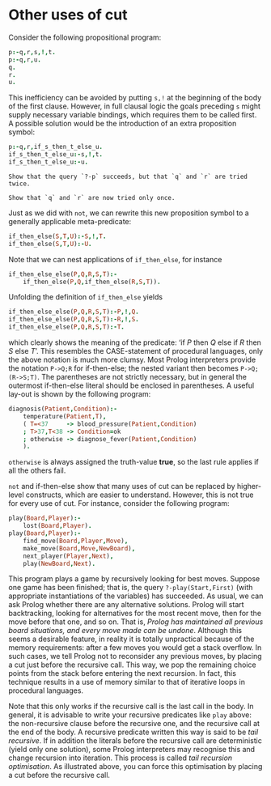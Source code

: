 <!--H3: Section 3.4-->
# Other uses of cut #

Consider the following propositional program:
```Prolog
p:-q,r,s,!,t.
p:-q,r,u.
q.
r.
u.
```
This inefficiency can be avoided by putting `s,!` at the beginning of the body of the first clause. However, in full clausal logic the goals preceding `s` might supply necessary variable bindings, which requires them to be called first. A possible solution would be the introduction of an extra proposition symbol:
```Prolog
p:-q,r,if_s_then_t_else_u.
if_s_then_t_else_u:-s,!,t.
if_s_then_t_else_u:-u.
```

```{exercise} 3.7
Show that the query `?-p` succeeds, but that `q` and `r` are tried twice.
```

```{exercise} 3.8
Show that `q` and `r` are now tried only once.
```

Just as we did with `not`, we can rewrite this new proposition symbol to a generally applicable meta-predicate:
```Prolog
if_then_else(S,T,U):-S,!,T.
if_then_else(S,T,U):-U.
```
Note that we can nest applications of `if_then_else`, for instance
```Prolog
if_then_else_else(P,Q,R,S,T):-
    if_then_else(P,Q,if_then_else(R,S,T)).
```
Unfolding the definition of `if_then_else` yields
```Prolog
if_then_else_else(P,Q,R,S,T):-P,!,Q.
if_then_else_else(P,Q,R,S,T):-R,!,S.
if_then_else_else(P,Q,R,S,T):-T.
```
which clearly shows the meaning of the predicate: &lsquo;if *P* then *Q* else if *R* then *S* else *T*&rsquo;. This resembles the CASE-statement of procedural languages, only the above notation is much more clumsy. Most Prolog interpreters provide the notation `P->Q;R` for if-then-else; the nested variant then becomes `P->Q;(R->S;T)`. The parentheses are not strictly necessary, but in general the outermost if-then-else literal should be enclosed in parentheses. A useful lay-out is shown by the following program:
```Prolog
diagnosis(Patient,Condition):-
    temperature(Patient,T),
    ( T=<37     -> blood_pressure(Patient,Condition)
    ; T>37,T<38 -> Condition=ok
    ; otherwise -> diagnose_fever(Patient,Condition)
    ).
```
`otherwise` is always assigned the truth-value **true**, so the last rule applies if all the others fail.

`not` and if-then-else show that many uses of cut can be replaced by higher-level constructs, which are easier to understand. However, this is not true for every use of cut. For instance, consider the following program:
```Prolog
play(Board,Player):-
    lost(Board,Player).
play(Board,Player):-
    find_move(Board,Player,Move),
    make_move(Board,Move,NewBoard),
    next_player(Player,Next),
    play(NewBoard,Next).
```
This program plays a game by recursively looking for best moves. Suppose one game has been finished; that is, the query `?-play(Start,First)` (with appropriate instantiations of the variables) has succeeded. As usual, we can ask Prolog whether there are any alternative solutions. Prolog will start backtracking, looking for alternatives for the most recent move, then for the move before that one, and so on. That is, *Prolog has maintained all previous board situations, and every move made can be undone*. Although this seems a desirable feature, in reality it is totally unpractical because of the memory requirements: after a few moves you would get a stack overflow. In such cases, we tell Prolog not to reconsider any previous moves, by placing a cut just before the recursive call. This way, we pop the remaining choice points from the stack before entering the next recursion. In fact, this technique results in a use of memory similar to that of iterative loops in procedural languages.

Note that this only works if the recursive call is the last call in the body. In general, it is advisable to write your recursive predicates like `play` above: the non-recursive clause before the recursive one, and the recursive call at the end of the body. A recursive predicate written this way is said to be *tail recursive*. If in addition the literals before the recursive call are deterministic (yield only one solution), some Prolog interpreters may recognise this and change recursion into iteration. This process is called *tail recursion optimisation*. As illustrated above, you can force this optimisation by placing a cut before the recursive call.
